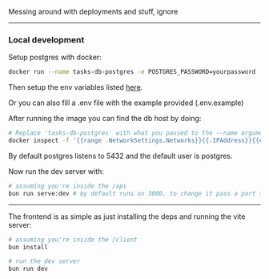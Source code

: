Messing around with deployments and stuff, ignore

---

### Local development

Setup postgres with docker:

```bash
docker run --name tasks-db-postgres -e POSTGRES_PASSWORD=yourpassword -d postgres
```

Then setup the env variables listed [here](https://github.com/porsager/postgres?tab=readme-ov-file#environmental-variables).

Or you can also fill a .env file with the example provided (.env.example)

After running the image you can find the db host by doing:

```bash
# Replace 'tasks-db-postgres' with what you passed to the --name argument above
docker inspect -f '{{range .NetworkSettings.Networks}}{{.IPAddress}}{{end}}' tasks-db-postgres
```

By default postgres listens to 5432 and the default user is postgres.

Now run the dev server with:

```bash
# assuming you're inside the /api
bun run serve:dev # by default runs on 3000, to change it pass a port to the `SERVER_PORT` env variable
```

---

The frontend is as simple as just installing the deps and running the vite server:

```bash
# assuming you're inside the /client
bun install
```

```bash
# run the dev server
bun run dev
```
